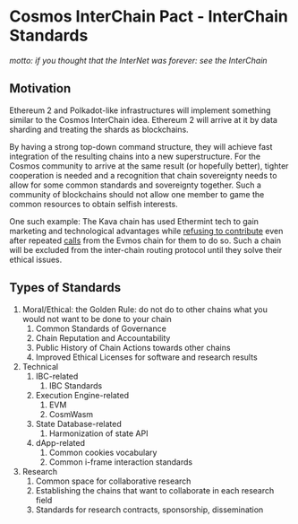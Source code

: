 # Cosmos InterChain Pact - InterChain Standards
*motto: if you thought that the InterNet was forever: see the InterChain*

## Motivation

Ethereum 2 and Polkadot-like infrastructures will implement something similar to the Cosmos InterChain idea. Ethereum 2 will arrive at it by data sharding and treating the shards as blockchains.

By having a strong top-down command structure, they will achieve fast integration of the resulting chains into a new superstructure.
For the Cosmos community to arrive at the same result (or hopefully better), tighter cooperation is needed and a recognition that chain sovereignty needs to allow for some common standards and sovereignty together. Such a community of blockchains should not allow one member to game the common resources to obtain selfish interests.

One such example: The Kava chain has used Ethermint tech to gain marketing and technological advantages while [refusing to contribute](https://www.mintscan.io/kava/proposals/101) even after repeated [calls](https://www.reddit.com/r/kava_platform/comments/xyxr1o/prevotelast_version_ethermint_funding_proposal/) from the Evmos chain for them to do so. Such a chain will be excluded from the inter-chain routing protocol until they solve their ethical issues.


## Types of Standards
1. Moral/Ethical: the Golden Rule: do not do to other chains what you would not want to be done to your chain
    1. Common Standards of Governance
    1. Chain Reputation and Accountability
    1. Public History of Chain Actions towards other chains
    1. Improved Ethical Licenses for software and research results
1. Technical
    1. IBC-related
        1. IBC Standards
    1. Execution Engine-related
        1. EVM
        1. CosmWasm
    1. State Database-related
        1. Harmonization of state API
    1. dApp-related
        1. Common cookies vocabulary
        1. Common i-frame interaction standards
1. Research
    1. Common space for collaborative research
    1. Establishing the chains that want to collaborate in each research field
    1. Standards for research contracts, sponsorship, dissemination
